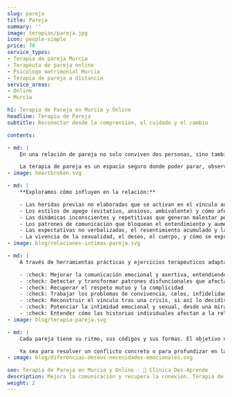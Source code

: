 ```yaml
---
slug: pareja
title: Pareja
summary: ''
image: terapias/pareja.jpg
icon: people-simple
price: 70
service_types:
- Terapia de pareja Murcia
- Terapeuta de pareja online
- Psicólogo matrimonial Murcia
- Terapia de pareja a distancia
service_areas:
- Online
- Murcia

h1: Terapia de Pareja en Murcia y Online
headline: Terapia de Pareja
subtitle: Reconectar desde la comprensión, el cuidado y el cambio

contents:

- md: |
    En una relación de pareja no solo conviven dos personas, sino también sus historias, estilos de apego, heridas emocionales, creencias y formas aprendidas de amar. Con el tiempo, esas diferencias pueden generar tensiones, malentendidos y patrones relacionales que dañan el vínculo, aunque exista amor.

    La terapia de pareja es un espacio seguro donde poder parar, observar la relación sin juicios y empezar a comprender lo que hay detrás de los conflictos, los silencios o la distancia emocional. En **Des-Aprende**, trabajamos desde un enfoque integrador, con base cognitivo-conductual, teniendo en cuenta no solo lo que se dice o se hace, sino también lo que se siente, lo que se evita y lo que no se nombra.
- image: heartbroken.svg

- md: |
    **Exploramos cómo influyen en la relación:**

    - Las heridas previas no elaboradas que se activan en el vínculo actual
    - Los estilos de apego (evitativo, ansioso, ambivalente) y cómo afectan la forma de vincularse
    - Las dinámicas inconscientes y repetitivas que generan malestar pero se sostienen en el tiempo
    - Los patrones de comunicación que bloquean el entendimiento y aumentan los conflictos
    - Las expectativas no verbalizadas, el resentimiento acumulado y la desconexión emocional
    - La vivencia de la sexualidad, el deseo, el cuerpo, y cómo se expresan o silencian en la relación
- image: blog/relaciones-intimas-pareja.svg

- md: |
    A través de herramientas prácticas y ejercicios terapéuticos adaptados a cada pareja, **os ayudamos a:**

    - :check: Mejorar la comunicación emocional y asertiva, entendiendo lo que el otro siente y necesita
    - :check: Detectar y transformar patrones disfuncionales que afectan al día a día
    - :check: Recuperar el respeto mutuo y la complicidad
    - :check: Trabajar los problemas de convivencia, celos, infidelidad o distancia emocional
    - :check: Reconstruir el vínculo tras una crisis, si así lo decidís
    - :check: Potenciar la intimidad emocional y sexual, desde una mirada conjunta, sin culpas ni exigencias
    - :check: Entender cómo las historias individuales afectan a la relación, sin culpabilizar, pero sí haciéndonos responsables
- image: blog/terapia-pareja.svg

- md: |
    Cada pareja tiene su ritmo, sus códigos y sus formas. El objetivo no es volver a un ideal de pareja perfecta, sino crear una forma de estar juntos más sana, honesta y consciente.

    Ya sea para resolver un conflicto concreto o para profundizar en la relación y fortalecerla, la terapia puede ser un punto de inflexión para volver a mirar al otro desde un lugar nuevo.
- image: blog/diferencias-deseos-necesidades-emocionales.svg

seo: Terapia de Pareja en Murcia y Online · 🧠 Clínica Des-Aprende
description: Mejora la comunicación y recupera la conexión. Terapia de pareja presencial en Murcia u online. Primera sesión informativa sin coste. Reserva ahora.
weight: 2
---
```

